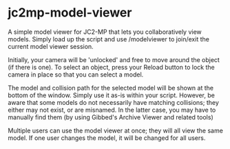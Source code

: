 jc2mp-model-viewer
==================

A simple model viewer for JC2-MP that lets you collaboratively view models. Simply load up the script and use /modelviewer to join/exit the current model viewer session.

Initially, your camera will be 'unlocked' and free to move around the object (if there is one). To select an object, press your Reload button to lock the camera in place so that you can select a model.

The model and collision path for the selected model will be shown at the bottom of the window. Simply use it as-is within your script. However, be aware that some models do not necessarily have matching collisions; they either may not exist, or are misnamed. In the latter case, you may have to manually find them (by using Gibbed's Archive Viewer and related tools)

Multiple users can use the model viewer at once; they will all view the same model. If one user changes the model, it will be changed for all users.